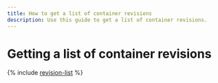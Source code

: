 ```yaml
---
title: How to get a list of container revisions
description: Use this guide to get a list of container revisions.
---
```


# Getting a list of container revisions

{% include [revision-list](../../_includes/serverless-containers/revision-list.md) %}